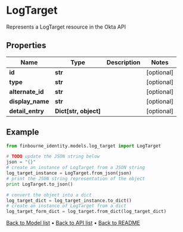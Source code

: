 # LogTarget

Represents a LogTarget resource in the Okta API

## Properties
Name | Type | Description | Notes
------------ | ------------- | ------------- | -------------
**id** | **str** |  | [optional] 
**type** | **str** |  | [optional] 
**alternate_id** | **str** |  | [optional] 
**display_name** | **str** |  | [optional] 
**detail_entry** | **Dict[str, object]** |  | [optional] 

## Example

```python
from finbourne_identity.models.log_target import LogTarget

# TODO update the JSON string below
json = "{}"
# create an instance of LogTarget from a JSON string
log_target_instance = LogTarget.from_json(json)
# print the JSON string representation of the object
print LogTarget.to_json()

# convert the object into a dict
log_target_dict = log_target_instance.to_dict()
# create an instance of LogTarget from a dict
log_target_form_dict = log_target.from_dict(log_target_dict)
```
[Back to Model list](../README.md#documentation-for-models) &#8226; [Back to API list](../README.md#documentation-for-api-endpoints) &#8226; [Back to README](../README.md)


